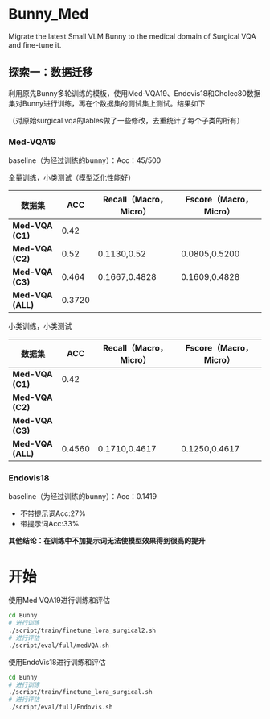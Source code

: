 # Bunny_Med
Migrate the latest Small VLM Bunny to the medical domain of Surgical VQA and fine-tune it.



## 探索一：数据迁移

利用原先Bunny多轮训练的模板，使用Med-VQA19、Endovis18和Cholec80数据集对Bunny进行训练，再在个数据集的测试集上测试。结果如下

（对原始surgical vqa的lables做了一些修改，去重统计了每个子类的所有）

### Med-VQA19

baseline（为经过训练的bunny）：Acc：45/500

全量训练，小类测试（模型泛化性能好）

| 数据集            | ACC    | Recall（Macro，Micro） | Fscore（Macro，Micro） |
| ----------------- | ------ | ---------------------- | -------------------------------- |
| **Med-VQA (C1)**  | 0.42   |                        |                                  |
| **Med-VQA (C2)**  | 0.52 | 0.1130,0.52 | 0.0805,0.5200 |
| **Med-VQA (C3)**  | 0.464 | 0.1667,0.4828 | 0.1609,0.4828 |
| **Med-VQA (ALL)** | 0.3720 |                        |                                  |

小类训练，小类测试	

| 数据集            | ACC    | Recall（Macro，Micro） | Fscore（Macro，Micro） |
| ----------------- | ------ | ---------------------- | ---------------------- |
| **Med-VQA (C1)**  | 0.42   |                        |                        |
| **Med-VQA (C2)**  |        |                        |                        |
| **Med-VQA (C3)**  |        |                        |                        |
| **Med-VQA (ALL)** | 0.4560 | 0.1710,0.4617          | 0.1250,0.4617          |



### Endovis18
baseline（为经过训练的bunny）：Acc：0.1419
- 不带提示词Acc:27%
- 带提示词Acc:33%





**其他结论：在训练中不加提示词无法使模型效果得到很高的提升**


# 开始

使用Med VQA19进行训练和评估

```bash
cd Bunny
# 进行训练
./script/train/finetune_lora_surgical2.sh 
# 进行评估
./script/eval/full/medVQA.sh
```

使用EndoVis18进行训练和评估

```bash
cd Bunny
# 进行训练
./script/train/finetune_lora_surgical.sh 
# 进行评估
./script/eval/full/Endovis.sh


